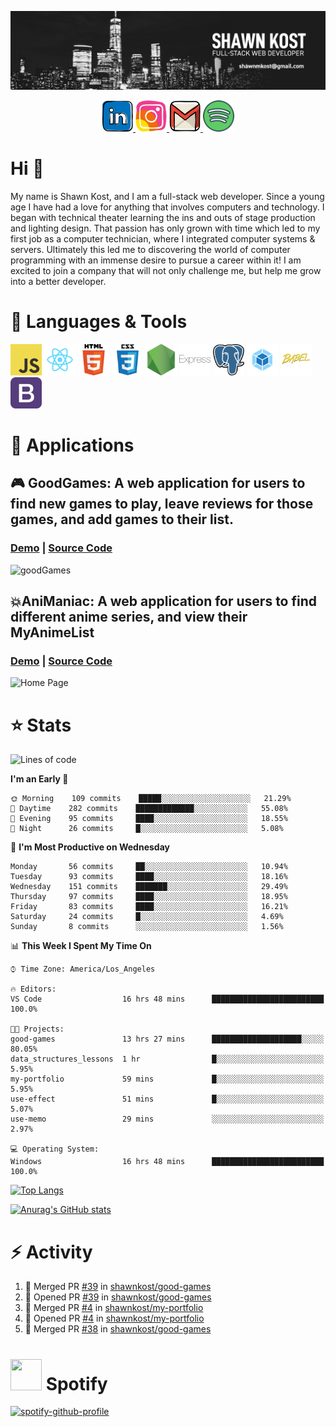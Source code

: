 
![Banner](https://github.com/shawnkost/shawnkost/blob/master/images/Banner.jpg?raw=true)

<p align="center">
  <a href="https://www.linkedin.com/in/shawnkost/">
    <img src="https://raw.githubusercontent.com/shawnkost/shawnkost/eb680fe0fdbc95c86682b48f1e4f5f2a0d8125df/images/linkedin.svg" width="50" height="50">
  </a>
  <a href="https://www.instagram.com/hashtagnosoul">
    <img src="https://raw.githubusercontent.com/shawnkost/shawnkost/9f9598274a390661304cf8785ed3952d60e918a3/images/instagram.svg" width="50" height="50">
  </a>
  <a href="mailto:shawnmkost@gmail.com">
    <img src="https://raw.githubusercontent.com/shawnkost/shawnkost/9f9598274a390661304cf8785ed3952d60e918a3/images/gmail.svg" width="50" height="50">
  </a>
  <a href="https://open.spotify.com/user/1215760286">
    <img src="https://raw.githubusercontent.com/shawnkost/shawnkost/f462bcaa14dfd5cffac8800ff609531a1a4fa2b6/images/spotify.svg" width="50" height="50">
  </a>
</p>

# Hi :wave:

My name is Shawn Kost, and I am a full-stack web developer. Since a young age I have had a love for anything that involves computers and technology. I began with technical theater learning the ins and outs of stage production and lighting design. That passion has only grown with time which led to my first job as a computer technician, where I integrated computer systems & servers. Ultimately this led me to discovering the world of computer programming with an immense desire to pursue a career within it! I am excited to join a company that will not only challenge me, but help me grow into a better developer.

# :wrench: Languages & Tools

<p float="left">
  <img src="https://raw.githubusercontent.com/github/explore/80688e429a7d4ef2fca1e82350fe8e3517d3494d/topics/javascript/javascript.png" width="50" height="50">
  <img src="https://raw.githubusercontent.com/github/explore/80688e429a7d4ef2fca1e82350fe8e3517d3494d/topics/react/react.png" width="50" height="50">
  <img src="https://raw.githubusercontent.com/github/explore/80688e429a7d4ef2fca1e82350fe8e3517d3494d/topics/html/html.png" width="50" height="50">
  <img src="https://raw.githubusercontent.com/github/explore/80688e429a7d4ef2fca1e82350fe8e3517d3494d/topics/css/css.png" width="50" height="50">
  <img src="https://raw.githubusercontent.com/github/explore/80688e429a7d4ef2fca1e82350fe8e3517d3494d/topics/nodejs/nodejs.png" width="50" height="50">
  <img src="https://raw.githubusercontent.com/github/explore/80688e429a7d4ef2fca1e82350fe8e3517d3494d/topics/express/express.png" width="50" height="50">
  <img src="https://raw.githubusercontent.com/github/explore/80688e429a7d4ef2fca1e82350fe8e3517d3494d/topics/postgresql/postgresql.png" width="50" height="50">
  <img src="https://raw.githubusercontent.com/github/explore/80688e429a7d4ef2fca1e82350fe8e3517d3494d/topics/webpack/webpack.png" width="50" height="50">
  <img src="https://raw.githubusercontent.com/github/explore/cb39e2385dfcec8a661d01bfacff6b1e33bbaa9d/topics/babel/babel.png" width="50" height="50">
  <img src="https://raw.githubusercontent.com/github/explore/80688e429a7d4ef2fca1e82350fe8e3517d3494d/topics/bootstrap/bootstrap.png" width="50" height="50">
</p>

# :iphone: Applications


## :video_game: **GoodGames**: A web application for users to find new games to play, leave reviews for those games, and add games to their list.

### [Demo](https://good-games-project.herokuapp.com/) | [Source Code](https://github.com/shawnkost/good-games)

![goodGames](https://user-images.githubusercontent.com/71413368/108276433-aa9f5300-712c-11eb-8fa5-efbee57a594e.gif)

## :boom:**AniManiac**: A web application for users to find different anime series, and view their MyAnimeList

### [Demo](https://shawnkost.github.io/ajax-project/) | [Source Code](https://github.com/shawnkost/ajax-project)

![Home Page](https://user-images.githubusercontent.com/71413368/102849573-48480180-43cc-11eb-90df-01718a8a4c22.png)

# :star: Stats

<!--START_SECTION:waka-->
![Lines of code](https://img.shields.io/badge/From%20Hello%20World%20I%27ve%20Written-105805%20lines%20of%20code-blue)

**I'm an Early 🐤** 

```text
🌞 Morning    109 commits    █████░░░░░░░░░░░░░░░░░░░░   21.29% 
🌆 Daytime    282 commits    █████████████░░░░░░░░░░░░   55.08% 
🌃 Evening    95 commits     ████░░░░░░░░░░░░░░░░░░░░░   18.55% 
🌙 Night      26 commits     █░░░░░░░░░░░░░░░░░░░░░░░░   5.08%

```
📅 **I'm Most Productive on Wednesday** 

```text
Monday       56 commits     ██░░░░░░░░░░░░░░░░░░░░░░░   10.94% 
Tuesday      93 commits     ████░░░░░░░░░░░░░░░░░░░░░   18.16% 
Wednesday    151 commits    ███████░░░░░░░░░░░░░░░░░░   29.49% 
Thursday     97 commits     ████░░░░░░░░░░░░░░░░░░░░░   18.95% 
Friday       83 commits     ████░░░░░░░░░░░░░░░░░░░░░   16.21% 
Saturday     24 commits     █░░░░░░░░░░░░░░░░░░░░░░░░   4.69% 
Sunday       8 commits      ░░░░░░░░░░░░░░░░░░░░░░░░░   1.56%

```


📊 **This Week I Spent My Time On** 

```text
⌚︎ Time Zone: America/Los_Angeles

🔥 Editors: 
VS Code                  16 hrs 48 mins      █████████████████████████   100.0%

🐱‍💻 Projects: 
good-games               13 hrs 27 mins      ████████████████████░░░░░   80.05% 
data_structures_lessons  1 hr                █░░░░░░░░░░░░░░░░░░░░░░░░   5.95% 
my-portfolio             59 mins             █░░░░░░░░░░░░░░░░░░░░░░░░   5.95% 
use-effect               51 mins             █░░░░░░░░░░░░░░░░░░░░░░░░   5.07% 
use-memo                 29 mins             ░░░░░░░░░░░░░░░░░░░░░░░░░   2.97%

💻 Operating System: 
Windows                  16 hrs 48 mins      █████████████████████████   100.0%

```


<!--END_SECTION:waka-->

[![Top Langs](https://github-readme-stats.vercel.app/api/top-langs/?username=shawnkost&layout=compact&theme=dark)](https://github.com/anuraghazra/github-readme-stats)


[![Anurag's GitHub stats](https://github-readme-stats.vercel.app/api?username=shawnkost&count_private=true&show_icons=true&theme=dark&hide=stars,contribs)](https://github.com/anuraghazra/github-readme-stats)


# :zap: Activity
<!--START_SECTION:activity-->
1. 🎉 Merged PR [#39](https://github.com/shawnkost/good-games/pull/39) in [shawnkost/good-games](https://github.com/shawnkost/good-games)
2. 💪 Opened PR [#39](https://github.com/shawnkost/good-games/pull/39) in [shawnkost/good-games](https://github.com/shawnkost/good-games)
3. 🎉 Merged PR [#4](https://github.com/shawnkost/my-portfolio/pull/4) in [shawnkost/my-portfolio](https://github.com/shawnkost/my-portfolio)
4. 💪 Opened PR [#4](https://github.com/shawnkost/my-portfolio/pull/4) in [shawnkost/my-portfolio](https://github.com/shawnkost/my-portfolio)
5. 🎉 Merged PR [#38](https://github.com/shawnkost/good-games/pull/38) in [shawnkost/good-games](https://github.com/shawnkost/good-games)
<!--END_SECTION:activity-->

# <img src="https://image.flaticon.com/icons/png/512/2111/2111624.png" width="50" height="50">  Spotify

[![spotify-github-profile](https://spotify-github-profile.vercel.app/api/view?uid=1215760286&cover_image=true&theme=default)](https://spotify-github-profile.vercel.app/api/view?uid=1215760286&redirect=true)
